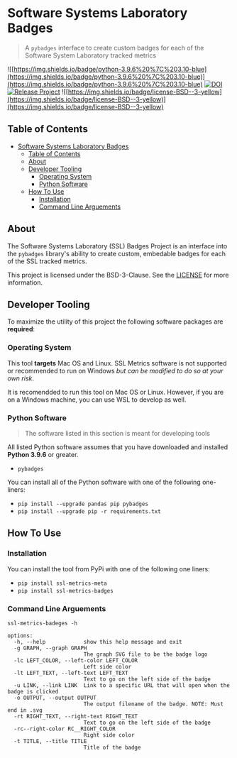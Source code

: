 # Software Systems Laboratory Badges

> A `pybadges` interface to create custom badges for each of the Software System Laboratory tracked metrics

![[https://img.shields.io/badge/python-3.9.6%20%7C%203.10-blue](https://img.shields.io/badge/python-3.9.6%20%7C%203.10-blue)](https://img.shields.io/badge/python-3.9.6%20%7C%203.10-blue)
[![DOI](https://zenodo.org/badge/411448674.svg)](https://zenodo.org/badge/latestdoi/411448674)
[![Release Project](https://github.com/SoftwareSystemsLaboratory/ssl-metrics-badges/actions/workflows/release.yml/badge.svg)](https://github.com/SoftwareSystemsLaboratory/ssl-metrics-badges/actions/workflows/release.yml)
![[https://img.shields.io/badge/license-BSD--3-yellow](https://img.shields.io/badge/license-BSD--3-yellow)](https://img.shields.io/badge/license-BSD--3-yellow)

## Table of Contents

- [Software Systems Laboratory Badges](#software-systems-laboratory-badges)
  - [Table of Contents](#table-of-contents)
  - [About](#about)
  - [Developer Tooling](#developer-tooling)
    - [Operating System](#operating-system)
    - [Python Software](#python-software)
  - [How To Use](#how-to-use)
    - [Installation](#installation)
    - [Command Line Arguements](#command-line-arguements)

## About

The Software Systems Laboratory (SSL) Badges Project is an interface into the `pybadges` library's ability to create custom, embedable badges for each of the SSL tracked metrics.

This project is licensed under the BSD-3-Clause. See the [LICENSE](LICENSE) for more information.

## Developer Tooling

To maximize the utility of this project the following software packages are **required**:

### Operating System

This tool **targets** Mac OS and Linux. SSL Metrics software is not supported or recommended to run on Windows *but can be modified to do so at your own risk*.

It is recomendded to run this tool on Mac OS or Linux. However, if you are on a Windows machine, you can use WSL to develop as well.

### Python Software

> The software listed in this section is meant for developing tools

All listed Python software assumes that you have downloaded and installed **Python 3.9.6** or greater.

- `pybadges`

You can install all of the Python software with one of the following one-liners:

- `pip install --upgrade pandas pip pybadges`
- `pip install --upgrade pip -r requirements.txt`

## How To Use

### Installation

You can install the tool from PyPi with one of the following one liners:

- `pip install ssl-metrics-meta`
- `pip install ssl-metrics-badges`

### Command Line Arguements

`ssl-metrics-badeges -h`

```shell
options:
  -h, --help            show this help message and exit
  -g GRAPH, --graph GRAPH
                        The graph SVG file to be the badge logo
  -lc LEFT_COLOR, --left-color LEFT_COLOR
                        Left side color
  -lt LEFT_TEXT, --left-text LEFT_TEXT
                        Text to go on the left side of the badge
  -u LINK, --link LINK  Link to a specific URL that will open when the badge is clicked
  -o OUTPUT, --output OUTPUT
                        The output filename of the badge. NOTE: Must end in .svg
  -rt RIGHT_TEXT, --right-text RIGHT_TEXT
                        Text to go on the left side of the badge
  -rc--right-color RC__RIGHT_COLOR
                        Right side color
  -t TITLE, --title TITLE
                        Title of the badge
```
